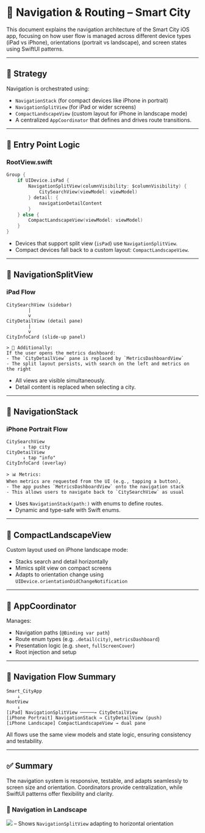 # 🧭 Navigation & Routing – Smart City

This document explains the navigation architecture of the Smart City iOS app, focusing on how user flow is managed across different device types (iPad vs iPhone), orientations (portrait vs landscape), and screen states using SwiftUI patterns.

---

## 📐 Strategy

Navigation is orchestrated using:

- `NavigationStack` (for compact devices like iPhone in portrait)
- `NavigationSplitView` (for iPad or wider screens)
- `CompactLandscapeView` (custom layout for iPhone in landscape mode)
- A centralized `AppCoordinator` that defines and drives route transitions.

---

## 📱 Entry Point Logic

### RootView.swift

```swift
Group {
    if UIDevice.isPad {
        NavigationSplitView(columnVisibility: $columnVisibility) {
            CitySearchView(viewModel: viewModel)
        } detail: {
            navigationDetailContent
        }
    } else {
        CompactLandscapeView(viewModel: viewModel)
    }
}
```

- Devices that support split view (`isPad`) use `NavigationSplitView`.
- Compact devices fall back to a custom layout: `CompactLandscapeView`.

---

## 🧭 NavigationSplitView

### iPad Flow

```text
CitySearchView (sidebar)
        |
        v
CityDetailView (detail pane)
        |
        v
CityInfoCard (slide-up panel)

> 🧭 Additionally:
If the user opens the metrics dashboard:
- The `CityDetailView` pane is replaced by `MetricsDashboardView`
- The split layout persists, with search on the left and metrics on the right
```

- All views are visible simultaneously.
- Detail content is replaced when selecting a city.

---

## 📲 NavigationStack

### iPhone Portrait Flow

```text
CitySearchView
      ↓ tap city
CityDetailView
      ↓ tap "info"
CityInfoCard (overlay)

> 📊 Metrics:
When metrics are requested from the UI (e.g., tapping a button),
- The app pushes `MetricsDashboardView` onto the navigation stack
- This allows users to navigate back to `CitySearchView` as usual
```

- Uses `NavigationStack(path:)` with enums to define routes.
- Dynamic and type-safe with Swift enums.

---

## 📱 CompactLandscapeView

Custom layout used on iPhone landscape mode:

- Stacks search and detail horizontally
- Mimics split view on compact screens
- Adapts to orientation change using `UIDevice.orientationDidChangeNotification`

---

## 🧠 AppCoordinator

Manages:

- Navigation paths (`@Binding var path`)
- Route enum types (e.g. `.detail(city)`, `metricsDashboard`)
- Presentation logic (e.g. `sheet`, `fullScreenCover`)
- Root injection and setup

---

## 🔄 Navigation Flow Summary

```text
Smart_CityApp
    ↓
RootView
    ↓
[iPad] NavigationSplitView ─────→ CityDetailView
[iPhone Portrait] NavigationStack → CityDetailView (push)
[iPhone Landscape] CompactLandscapeView → dual pane
```

All flows use the same view models and state logic, ensuring consistency and testability.

---

## ✅ Summary

The navigation system is responsive, testable, and adapts seamlessly to screen size and orientation. Coordinators provide centralization, while SwiftUI patterns offer flexibility and clarity.


### 🎥 Navigation in Landscape

![](vid/LandscapeView.gif) – Shows `NavigationSplitView` adapting to horizontal orientation


